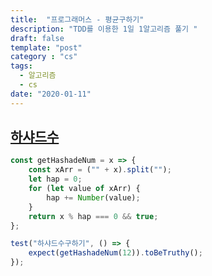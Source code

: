 ```yaml
---
title:  "프로그래머스 - 평균구하기"
description: "TDD를 이용한 1일 1알고리즘 풀기 "
draft: false
template: "post"
category : "cs" 
tags:
  - 알고리즘
  - cs
date: "2020-01-11"
---
```

## [하샤드수](https://programmers.co.kr/learn/courses/30/lessons/12947)

```js
const getHashadeNum = x => {
    const xArr = ("" + x).split("");
    let hap = 0;
    for (let value of xArr) {
        hap += Number(value);
    }
    return x % hap === 0 && true;
};

test("하샤드수구하기", () => {
    expect(getHashadeNum(12)).toBeTruthy();
});
```
